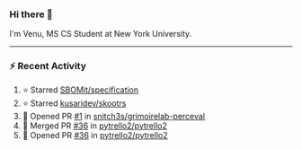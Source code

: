 ### Hi there 👋

I'm Venu, MS CS Student at New York University.

---

### :zap: Recent Activity

<!--RECENT_ACTIVITY:start-->
1. ⭐ Starred [SBOMit/specification](https://github.com/SBOMit/specification)
2. ⭐ Starred [kusaridev/skootrs](https://github.com/kusaridev/skootrs)
3. 💪 Opened PR [#1](https://github.com/snitch3s/grimoirelab-perceval/pull/1) in [snitch3s/grimoirelab-perceval](https://github.com/snitch3s/grimoirelab-perceval)
4. 🎉 Merged PR [#36](https://github.com/pytrello2/pytrello2/pull/36) in [pytrello2/pytrello2](https://github.com/pytrello2/pytrello2)
5. 💪 Opened PR [#36](https://github.com/pytrello2/pytrello2/pull/36) in [pytrello2/pytrello2](https://github.com/pytrello2/pytrello2)
<!--RECENT_ACTIVITY:end-->

<!--
**vchrombie/vchrombie** is a ✨ _special_ ✨ repository because its `README.md` (this file) appears on your GitHub profile.

Here are some ideas to get you started:

- 🔭 I’m currently working on ...
- 🌱 I’m currently learning ...
- 👯 I’m looking to collaborate on ...
- 🤔 I’m looking for help with ...
- 💬 Ask me about ...
- 📫 How to reach me: ...
- 😄 Pronouns: ...
- ⚡ Fun fact: ...
-->
